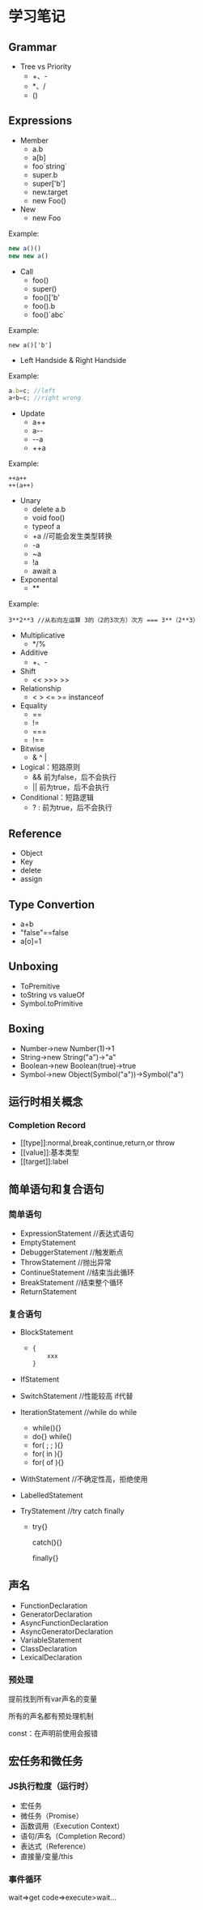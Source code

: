 # 学习笔记 #

## Grammar ##

- Tree vs Priority
  - +、-
  - *、/
  - ()

## Expressions ##

- Member
  - a.b
  - a[b]
  - foo\`string\`
  - super.b
  - super['b']
  - new.target
  - new Foo()
- New
  - new Foo

Example:

```javascript
new a()()
new new a()
```

- Call
  - foo()
  - super()
  - foo()['b'
  - foo().b
  - foo()\`abc\`

Example:

```
new a()['b']
```

- Left Handside & Right Handside

Example:

```javascript
a.b=c; //left
a+b=c; //right wrong
```

- Update
  - a++
  - a--
  - --a
  - ++a

Example:

```
++a++
++(a++)
```

- Unary
  - delete a.b
  - void foo()
  - typeof a
  - +a //可能会发生类型转换
  - -a
  - ~a
  - !a
  - await a
- Exponental
  - **

Example:

```
3**2**3 //从右向左运算 3的（2的3次方）次方 === 3**（2**3）
```

- Multiplicative
  - */%
- Additive
  - +、-
- Shift
  - << >>> >>
- Relationship
  - < > <= >= instanceof
- Equality
  - ==
  - !=
  - ===
  - !==
- Bitwise
  - & ^ |
- Logical：短路原则
  - && 前为false，后不会执行
  - || 前为true，后不会执行
- Conditional：短路逻辑
  - ? : 前为true，后不会执行

## Reference ##

- Object
- Key
- delete
- assign

## Type Convertion ##

- a+b
- "false"==false
- a[o]=1

## Unboxing ##

- ToPremitive
- toString vs valueOf
- Symbol.toPrimitive

## Boxing ##

- Number->new Number(1)->1
- String->new String("a")->"a"
- Boolean->new Boolean(true)->true
- Symbol->new Object(Symbol("a"))->Symbol("a")

## 运行时相关概念 ##

### Completion Record

- [[type]]:normal,break,continue,return,or throw
- [[value]]:基本类型
- [[target]]:label

## 简单语句和复合语句 ##

### 简单语句

- ExpressionStatement //表达式语句
- EmptyStatement 
- DebuggerStatement //触发断点
- ThrowStatement //抛出异常
- ContinueStatement //结束当此循环
- BreakStatement //结束整个循环
- ReturnStatement 

### 复合语句

- BlockStatement

  - ```javascript
    {
    	xxx
    }
    ```

- IfStatement

- SwitchStatement //性能较高 if代替

- IterationStatement //while do while

  - while(){}
  - do{} while()
  - for( ; ; ){}
  - for(  in ){}
  - for(  of  ){}

- WithStatement //不确定性高，拒绝使用

- LabelledStatement

- TryStatement //try catch finally

  - try{}

    catch(){}

    finally{}

## 声名

- FunctionDeclaration
- GeneratorDeclaration
- AsyncFunctionDeclaration
- AsyncGeneratorDeclaration
- VariableStatement
- ClassDeclaration
- LexicalDeclaration

### 预处理

提前找到所有var声名的变量

所有的声名都有预处理机制

const：在声明前使用会报错

## 宏任务和微任务

### JS执行粒度（运行时）

- 宏任务
- 微任务（Promise）
- 函数调用（Execution Context）
- 语句/声名（Completion Record）
- 表达式（Reference）
- 直接量/变量/this

### 事件循环 ###

wait=>get code=>execute>wait...


